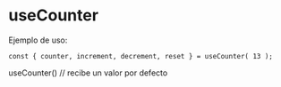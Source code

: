 
# useCounter

Ejemplo de uso: 

```
const { counter, increment, decrement, reset } = useCounter( 13 );

```

useCounter() // recibe un valor por defecto
